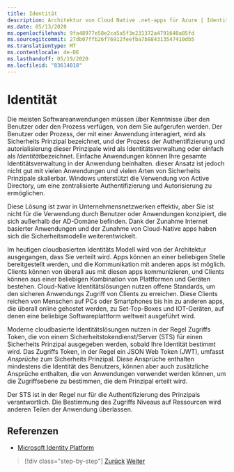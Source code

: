 ```yaml
---
title: Identität
description: Architektur von Cloud Native .net-apps für Azure | Identity
ms.date: 05/13/2020
ms.openlocfilehash: 9fa48977e58e2ca5a5f3e231372a4791640a85fd
ms.sourcegitcommit: 27db07ffb26f76912feefba7b884313547410db5
ms.translationtype: MT
ms.contentlocale: de-DE
ms.lasthandoff: 05/19/2020
ms.locfileid: "83614018"
---
```

# <a name="identity"></a>Identität

Die meisten Softwareanwendungen müssen über Kenntnisse über den Benutzer oder den Prozess verfügen, von dem Sie aufgerufen werden. Der Benutzer oder Prozess, der mit einer Anwendung interagiert, wird als Sicherheits Prinzipal bezeichnet, und der Prozess der Authentifizierung und autorialisierung dieser Prinzipale wird als Identitätsverwaltung oder einfach als *Identität*bezeichnet. Einfache Anwendungen können Ihre gesamte Identitätsverwaltung in der Anwendung beinhalten. dieser Ansatz ist jedoch nicht gut mit vielen Anwendungen und vielen Arten von Sicherheits Prinzipale skalierbar. Windows unterstützt die Verwendung von Active Directory, um eine zentralisierte Authentifizierung und Autorisierung zu ermöglichen.

<!-- (insert figure showing Windows AD auth model) -->

Diese Lösung ist zwar in Unternehmensnetzwerken effektiv, aber Sie ist nicht für die Verwendung durch Benutzer oder Anwendungen konzipiert, die sich außerhalb der AD-Domäne befinden. Dank der Zunahme Internet basierter Anwendungen und der Zunahme von Cloud-Native apps haben sich die Sicherheitsmodelle weiterentwickelt.

Im heutigen cloudbasierten Identitäts Modell wird von der Architektur ausgegangen, dass Sie verteilt wird. Apps können an einer beliebigen Stelle bereitgestellt werden, und die Kommunikation mit anderen apps ist möglich. Clients können von überall aus mit diesen apps kommunizieren, und Clients können aus einer beliebigen Kombination von Plattformen und Geräten bestehen. Cloud-Native Identitätslösungen nutzen offene Standards, um den sicheren Anwendungs Zugriff von Clients zu erreichen. Diese Clients reichen von Menschen auf PCs oder Smartphones bis hin zu anderen apps, die überall online gehostet werden, zu Set-Top-Boxes und IOT-Geräten, auf denen eine beliebige Softwareplattform weltweit ausgeführt wird.

Moderne cloudbasierte Identitätslösungen nutzen in der Regel Zugriffs Token, die von einem Sicherheitstokendienst/Server (STS) für einen Sicherheits Prinzipal ausgegeben werden, sobald Ihre Identität bestimmt wird. Das Zugriffs Token, in der Regel ein JSON Web Token (JWT), umfasst *Ansprüche* zum Sicherheits Prinzipal. Diese Ansprüche enthalten mindestens die Identität des Benutzers, können aber auch zusätzliche Ansprüche enthalten, die von Anwendungen verwendet werden können, um die Zugriffsebene zu bestimmen, die dem Prinzipal erteilt wird.

<!-- (insert figure showing basic handshake involving a principal, an STS, and an app) -->

Der STS ist in der Regel nur für die Authentifizierung des Prinzipals verantwortlich. Die Bestimmung des Zugriffs Niveaus auf Ressourcen wird anderen Teilen der Anwendung überlassen.

## <a name="references"></a>Referenzen

- [Microsoft Identity Platform](https://docs.microsoft.com/azure/active-directory/develop/)

>[!div class="step-by-step"]
>[Zurück](azure-monitor.md)
>[Weiter](authentication-authorization.md)
